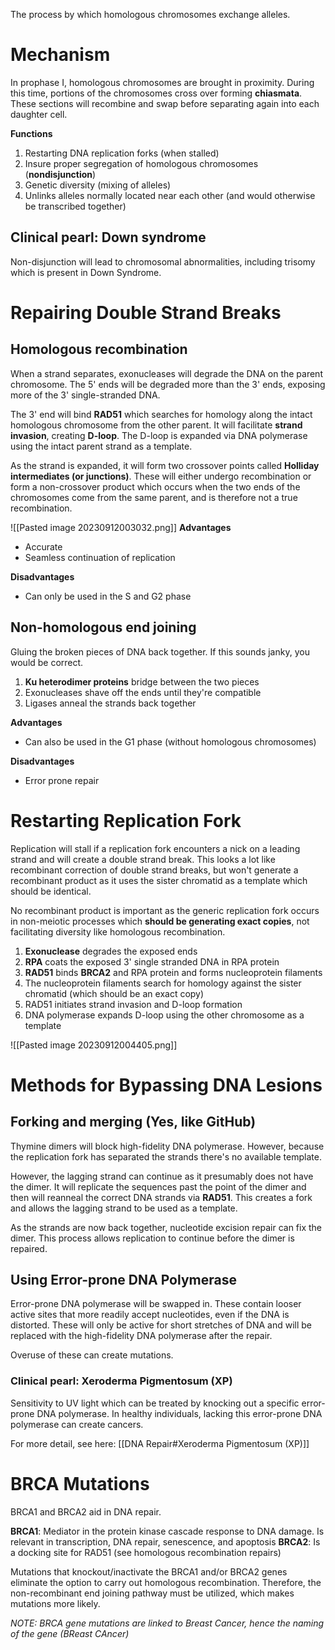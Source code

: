 The process by which homologous chromosomes exchange alleles.
# Mechanism
In prophase I, homologous chromosomes are brought in proximity. During this time, portions of the chromosomes cross over forming **chiasmata**. These sections will recombine and swap before separating again into each daughter cell.

**Functions**
1. Restarting DNA replication forks (when stalled)
2. Insure proper segregation of homologous chromosomes (**nondisjunction**)
3. Genetic diversity (mixing of alleles)
4. Unlinks alleles normally located near each other (and would otherwise be transcribed together)
## Clinical pearl: Down syndrome
Non-disjunction will lead to chromosomal abnormalities, including trisomy which is present in Down Syndrome.
# Repairing Double Strand Breaks
## Homologous recombination
When a strand separates, exonucleases will degrade the DNA on the parent chromosome. The 5' ends will be degraded more than the 3' ends, exposing more of the 3' single-stranded DNA.

The 3' end will bind **RAD51** which searches for homology along the intact homologous chromosome from the other parent. It will facilitate **strand invasion**, creating **D-loop**. The D-loop is expanded via DNA polymerase using the intact parent strand as a template.

As the strand is expanded, it will form two crossover points called **Holliday intermediates (or junctions)**. These will either undergo recombination or form a non-crossover product which occurs when the two ends of the chromosomes come from the same parent, and is therefore not a true recombination.

![[Pasted image 20230912003032.png]]
**Advantages**
- Accurate
- Seamless continuation of replication

**Disadvantages**
- Can only be used in the S and G2 phase
## Non-homologous end joining
Gluing the broken pieces of DNA back together. If this sounds janky, you would be correct.

1. **Ku heterodimer proteins** bridge between the two pieces
2. Exonucleases shave off the ends until they're compatible
3. Ligases anneal the strands back together

**Advantages**
- Can also be used in the G1 phase (without homologous chromosomes)

**Disadvantages**
- Error prone repair
# Restarting Replication Fork
Replication will stall if a replication fork encounters a nick on a leading strand and will create a double strand break. This looks a lot like recombinant correction of double strand breaks, but won't generate a recombinant product as it uses the sister chromatid as a template which should be identical. 

No recombinant product is important as the generic replication fork occurs in non-meiotic processes which **should be generating exact copies**, not facilitating diversity like homologous recombination.

1. **Exonuclease** degrades the exposed ends
2. **RPA** coats the exposed 3' single stranded DNA in RPA protein
3. **RAD51** binds **BRCA2** and RPA protein and forms nucleoprotein filaments
4. The nucleoprotein filaments search for homology against the sister chromatid (which should be an exact copy)
5. RAD51 initiates strand invasion and D-loop formation
6. DNA polymerase expands D-loop using the other chromosome as a template

![[Pasted image 20230912004405.png]]
# Methods for Bypassing DNA Lesions
## Forking and merging (Yes, like GitHub)
Thymine dimers will block high-fidelity DNA polymerase. However, because the replication fork has separated the strands there's no available template.

However, the lagging strand can continue as it presumably does not have the dimer. It will replicate the sequences past the point of the dimer and then will reanneal the correct DNA strands via **RAD51**. This creates a fork and allows the lagging strand to be used as a template.

As the strands are now back together, nucleotide excision repair can fix the dimer. This process allows replication to continue before the dimer is repaired.
## Using Error-prone DNA Polymerase
Error-prone DNA polymerase will be swapped in. These contain looser active sites that more readily accept nucleotides, even if the DNA is distorted. These will only be active for short stretches of DNA and will be replaced with the high-fidelity DNA polymerase after the repair.

Overuse of these can create mutations.
### Clinical pearl: Xeroderma Pigmentosum (XP)
Sensitivity to UV light which can be treated by knocking out a specific error-prone DNA polymerase. In healthy individuals, lacking this error-prone DNA polymerase can create cancers.

For more detail, see here: [[DNA Repair#Xeroderma Pigmentosum (XP)]]
# BRCA Mutations
BRCA1 and BRCA2 aid in DNA repair.

**BRCA1**: Mediator in the protein kinase cascade response to DNA damage. Is relevant in transcription, DNA repair, senescence, and apoptosis
**BRCA2**: Is a docking site for RAD51 (see homologous recombination repairs)

Mutations that knockout/inactivate the BRCA1 and/or BRCA2 genes eliminate the option to carry out homologous recombination. Therefore, the non-recombinant end joining pathway must be utilized, which makes mutations more likely.

*NOTE: BRCA gene mutations are linked to Breast Cancer, hence the naming of the gene (BReast CAncer)*